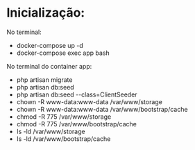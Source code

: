 # Inicialização:

No terminal:

* docker-compose up -d
* docker-compose exec app bash

No terminal do container app:

* php artisan migrate
* php artisan db:seed
* php artisan db:seed --class=ClientSeeder
* chown -R www-data:www-data /var/www/storage
* chown -R www-data:www-data /var/www/bootstrap/cache
* chmod -R 775 /var/www/storage
* chmod -R 775 /var/www/bootstrap/cache
* ls -ld /var/www/storage
* ls -ld /var/www/bootstrap/cache

